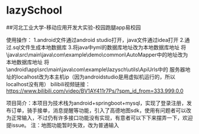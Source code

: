 # lazySchool
##河北工业大学-移动应用开发大实验-校园跑腿app易校园

使用操作：
    1.android文件通过android studio打开，java文件通过idea打开
    2.通过.sql文件生成本地数据库
    3.将java中yml的数据库地址改为本地数据库地址
    将 \java\src\main\java\com\example\demo\common\AutoMapper中的地址改为本地数据库地址
    将\android\app\src\main\java\com\example\lazysch\utils\ApiUrls中的
    服务器地址的localhost改为本主机ip（因为androidstudio是用虚拟机运行的，所以localhost没有用）
    bilibili视频链接：https://www.bilibili.com/video/BV1AY411r7Ps/?spm_id_from=333.999.0.0
    
项目简介：本项目为技术栈为android+springboot+mysql，实现了登录注册，发布订单，骑手接单，消息提醒等功能，引入了高德地图sdk，使用有问题者可以改为正常输入，不过仍有许多接口功能没有实现，有意者可以下下来摆弄一下，欢迎提issue。
注：地图功能暂时失效，改为普通输入